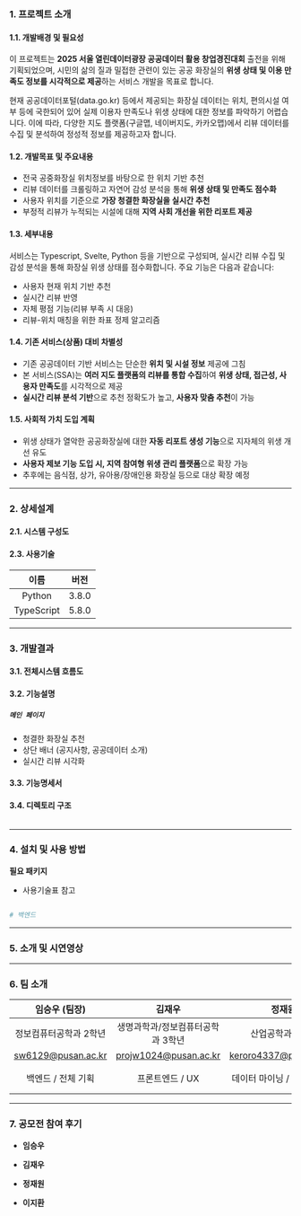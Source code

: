 ### 1. 프로젝트 소개

#### 1.1. 개발배경 및 필요성
이 프로젝트는 **2025 서울 열린데이터광장 공공데이터 활용 창업경진대회** 출전을 위해 기획되었으며, 시민의 삶의 질과 밀접한 관련이 있는 공공 화장실의 **위생 상태 및 이용 만족도 정보를 시각적으로 제공**하는 서비스 개발을 목표로 합니다.

현재 공공데이터포털(data.go.kr) 등에서 제공되는 화장실 데이터는 위치, 편의시설 여부 등에 국한되어 있어 실제 이용자 만족도나 위생 상태에 대한 정보를 파악하기 어렵습니다. 이에 따라, 다양한 지도 플랫폼(구글맵, 네이버지도, 카카오맵)에서 리뷰 데이터를 수집 및 분석하여 정성적 정보를 제공하고자 합니다.

#### 1.2. 개발목표 및 주요내용
- 전국 공중화장실 위치정보를 바탕으로 한 위치 기반 추천
- 리뷰 데이터를 크롤링하고 자연어 감성 분석을 통해 **위생 상태 및 만족도 점수화**
- 사용자 위치를 기준으로 **가장 청결한 화장실을 실시간 추천**
- 부정적 리뷰가 누적되는 시설에 대해 **지역 사회 개선을 위한 리포트 제공**

#### 1.3. 세부내용
서비스는 Typescript, Svelte, Python 등을 기반으로 구성되며, 실시간 리뷰 수집 및 감성 분석을 통해 화장실 위생 상태를 점수화합니다. 주요 기능은 다음과 같습니다:

- 사용자 현재 위치 기반 추천
- 실시간 리뷰 반영
- 자체 평점 기능(리뷰 부족 시 대응)
- 리뷰-위치 매칭을 위한 좌표 정제 알고리즘

#### 1.4. 기존 서비스(상품) 대비 차별성
- 기존 공공데이터 기반 서비스는 단순한 **위치 및 시설 정보** 제공에 그침
- 본 서비스(SSA)는 **여러 지도 플랫폼의 리뷰를 통합 수집**하여 **위생 상태, 접근성, 사용자 만족도**를 시각적으로 제공
- **실시간 리뷰 분석 기반**으로 추천 정확도가 높고, **사용자 맞춤 추천**이 가능

#### 1.5. 사회적 가치 도입 계획
- 위생 상태가 열악한 공공화장실에 대한 **자동 리포트 생성 기능**으로 지자체의 위생 개선 유도
- **사용자 제보 기능 도입 시, 지역 참여형 위생 관리 플랫폼**으로 확장 가능
- 추후에는 음식점, 상가, 유아용/장애인용 화장실 등으로 대상 확장 예정

---

### 2. 상세설계

#### 2.1. 시스템 구성도


#### 2.3. 사용기술
| 이름                  | 버전    |
|:---------------------:|:-------:|
| Python                | 3.8.0   |
| TypeScript            | 5.8.0   |


---

### 3. 개발결과

#### 3.1. 전체시스템 흐름도


#### 3.2. 기능설명

##### ` 메인 페이지 `
- 청결한 화장실 추천
- 상단 배너 (공지사항, 공공데이터 소개)
- 실시간 리뷰 시각화



#### 3.3. 기능명세서


#### 3.4. 디렉토리 구조
```

```

---

### 4. 설치 및 사용 방법

**필요 패키지**  
- 사용기술표 참고

```bash

# 백엔드
```

---

### 5. 소개 및 시연영상

---

### 6. 팀 소개

| 임승우 (팀장) | 김재우 | 정재원 | 이지환 |
|:-------------:|:------:|:------:|:------:|
| 정보컴퓨터공학과 2학년 | 생명과학과/정보컴퓨터공학과 3학년 | 산업공학과 3학년 | 산업공학과 3학년 |
| sw6129@pusan.ac.kr | projw1024@pusan.ac.kr | keroro4337@pusan.ac.kr | mootant@pusan.ac.kr |
| 백엔드 / 전체 기획 | 프론트엔드 / UX | 데이터 마이닝 / 데이터 분석 | 시각화 / 리뷰 처리 알고리즘 |

---

### 7. 공모전 참여 후기

- **임승우**
  > 

- **김재우**
  > 

- **정재원**
  > 

- **이지환**
  > 